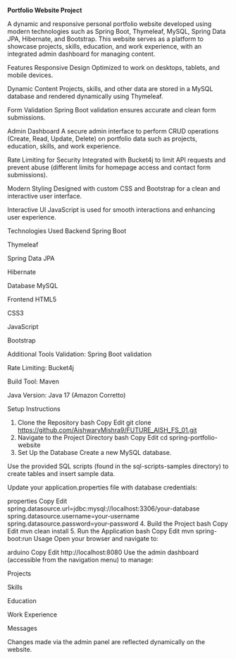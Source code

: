 **Portfolio Website Project**

A dynamic and responsive personal portfolio website developed using modern technologies such as Spring Boot, Thymeleaf, MySQL, Spring Data JPA, Hibernate, and Bootstrap.
This website serves as a platform to showcase projects, skills, education, and work experience, with an integrated admin dashboard for managing content.

Features
Responsive Design
Optimized to work on desktops, tablets, and mobile devices.

Dynamic Content
Projects, skills, and other data are stored in a MySQL database and rendered dynamically using Thymeleaf.

Form Validation
Spring Boot validation ensures accurate and clean form submissions.

Admin Dashboard
A secure admin interface to perform CRUD operations (Create, Read, Update, Delete) on portfolio data such as projects, education, skills, and work experience.

Rate Limiting for Security
Integrated with Bucket4j to limit API requests and prevent abuse (different limits for homepage access and contact form submissions).

Modern Styling
Designed with custom CSS and Bootstrap for a clean and interactive user interface.

Interactive UI
JavaScript is used for smooth interactions and enhancing user experience.

Technologies Used
Backend
Spring Boot

Thymeleaf

Spring Data JPA

Hibernate

Database
MySQL

Frontend
HTML5

CSS3

JavaScript

Bootstrap

Additional Tools
Validation: Spring Boot validation

Rate Limiting: Bucket4j

Build Tool: Maven

Java Version: Java 17 (Amazon Corretto)

Setup Instructions
1. Clone the Repository
bash
Copy
Edit
git clone https://github.com/AishwaryMishra9/FUTURE_AISH_FS_01.git
2. Navigate to the Project Directory
bash
Copy
Edit
cd spring-portfolio-website
3. Set Up the Database
Create a new MySQL database.

Use the provided SQL scripts (found in the sql-scripts-samples directory) to create tables and insert sample data.

Update your application.properties file with database credentials:

properties
Copy
Edit
spring.datasource.url=jdbc:mysql://localhost:3306/your-database
spring.datasource.username=your-username
spring.datasource.password=your-password
4. Build the Project
bash
Copy
Edit
mvn clean install
5. Run the Application
bash
Copy
Edit
mvn spring-boot:run
Usage
Open your browser and navigate to:

arduino
Copy
Edit
http://localhost:8080
Use the admin dashboard (accessible from the navigation menu) to manage:

Projects

Skills

Education

Work Experience

Messages

Changes made via the admin panel are reflected dynamically on the website.
